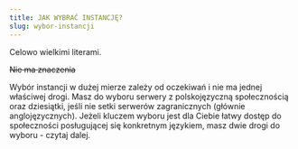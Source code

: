 ```yaml
---
title: JAK WYBRAĆ INSTANCJĘ?
slug: wybor-instancji
---
```


Celowo wielkimi literami.

~~Nie ma znaczenia~~

Wybór instancji w dużej mierze zależy od oczekiwań i nie ma jednej właściwej drogi. Masz do wyboru serwery z polskojęzyczną społecznością oraz dziesiątki, jeśli nie setki serwerów zagranicznych (głównie anglojęzycznych). Jeżeli kluczem wyboru jest dla Ciebie łatwy dostęp do społeczności posługującej się konkretnym językiem, masz dwie drogi do wyboru - czytaj dalej.
